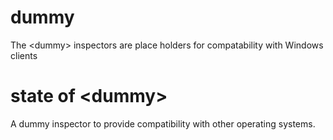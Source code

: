# dummy

The &lt;dummy&gt; inspectors are place holders for compatability with Windows clients

# state of &lt;dummy&gt;

A dummy inspector to provide compatibility with other operating systems.
